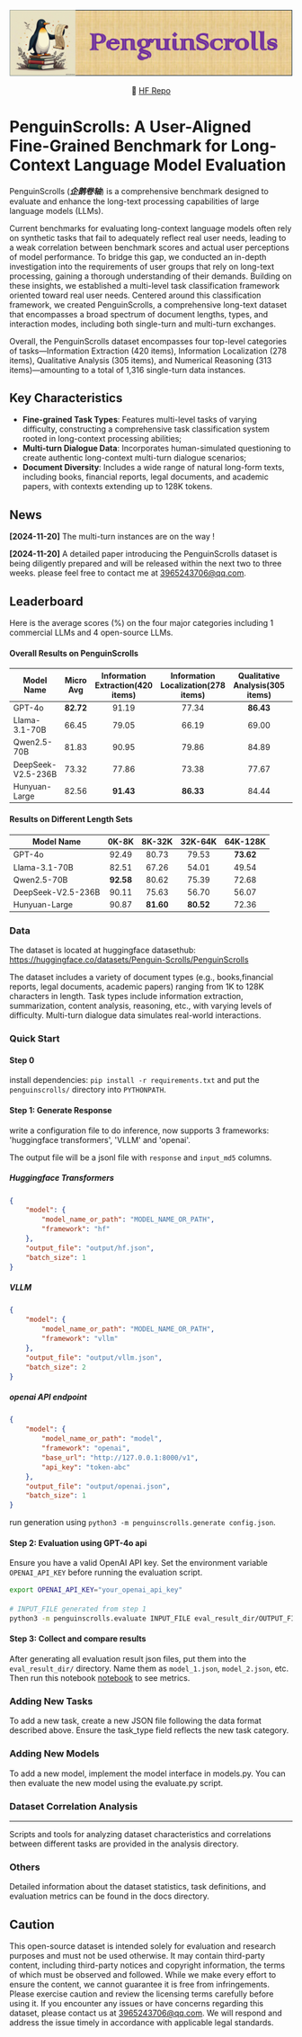 ![](1.gif)
<p align="center">
    🤗 <a href="https://huggingface.co/datasets/Penguin-Scrolls/PenguinScrolls" target="_blank">HF Repo</a> 
</p>

# PenguinScrolls: A User-Aligned Fine-Grained Benchmark for Long-Context Language Model Evaluation

PenguinScrolls (***企鹅卷轴***) is a comprehensive benchmark designed to evaluate and enhance the long-text processing capabilities of large language models (LLMs).

Current benchmarks for evaluating long-context language models often rely on synthetic tasks that fail to  adequately reflect real user needs, leading to a weak correlation between benchmark scores and actual user perceptions of model performance. To bridge this gap,  we conducted an in-depth investigation into the requirements of user groups that rely on long-text processing, gaining a thorough understanding of their demands. 
Building on these insights, we established a multi-level task classification framework oriented toward real user needs. Centered around this classification framework, we created PenguinScrolls, a comprehensive long-text dataset that encompasses a broad spectrum of document lengths, types, and interaction modes, including both single-turn and multi-turn exchanges.

Overall, the PenguinScrolls dataset encompasses four top-level categories of tasks—Information Extraction (420 items), Information Localization (278 items), Qualitative Analysis (305 items), and Numerical Reasoning (313 items)—amounting to a total of 1,316 single-turn data instances. 



## Key Characteristics

* **Fine-grained Task Types**: Features multi-level tasks of varying difficulty, constructing a comprehensive task classification system rooted in long-context processing abilities;
* **Multi-turn Dialogue Data**: Incorporates human-simulated questioning to create authentic long-context multi-turn dialogue scenarios;
* **Document Diversity**: Includes a wide range of natural long-form texts, including books, financial reports, legal documents, and academic papers, with contexts extending up to 128K tokens.

## News
**[2024-11-20]** The multi-turn instances are on the way !

**[2024-11-20]** A detailed paper introducing the PenguinScrolls dataset is being diligently prepared and will be released within the next two to three weeks. please feel free to contact me at 3965243706@qq.com.

## Leaderboard
Here is the average scores (%) on the four major categories including 1 commercial LLMs and 4 open-source LLMs.


#### Overall Results on  PenguinScrolls
| Model Name         | Micro Avg | Information Extraction(420 items) | Information Localization(278 items) | Qualitative Analysis(305 items) | Numerical Reasoning(313 items) |
| ------------------ | :-------: | :-------------------------------: | :---------------------------------: | :-----------------------------: | :----------------------------: |
| GPT-4o             | **82.72** |               91.19               |                77.34                |            **86.43**            |           **72.52**            |
| Llama-3.1-70B      |   66.45   |               79.05               |                66.19                |              69.00              |             47.28              |
| Qwen2.5-70B        |   81.83   |               90.95               |                79.86                |              84.89              |             68.37              |
| DeepSeek-V2.5-236B |   73.32   |               77.86               |                73.38                |              77.67              |             62.94              |
| Hunyuan-Large      |   82.56   |             **91.43**             |              **86.33**              |              84.44              |             65.50              |

#### Results on Different Length Sets


| Model Name         |   0K-8K   |  8K-32K   |  32K-64K  | 64K-128K  |
| ------------------ | :-------: | :-------: | :-------: | :-------: |
| GPT-4o             |   92.49   |   80.73   |   79.53   | **73.62** |
| Llama-3.1-70B      |   82.51   |   67.26   |   54.01   |   49.54   |
| Qwen2.5-70B        | **92.58** |   80.62   |   75.39   |   72.68   |
| DeepSeek-V2.5-236B |   90.11   |   75.63   |   56.70   |   56.07   |
| Hunyuan-Large      |   90.87   | **81.60** | **80.52** |   72.36   |



### Data

The dataset is located at huggingface datasethub: https://huggingface.co/datasets/Penguin-Scrolls/PenguinScrolls

The dataset includes a variety of document types (e.g., books,financial reports, legal documents, academic papers) ranging from 1K to 128K characters in length. Task types include information extraction, summarization, content analysis, reasoning, etc., with varying levels of difficulty. Multi-turn dialogue data simulates real-world interactions. 

### Quick Start

#### Step 0

install dependencies: `pip install -r requirements.txt` and put the `penguinscrolls/` directory into `PYTHONPATH`.

#### Step 1: Generate Response

write a configuration file to do inference, now supports 3 frameworks: 'huggingface transformers', 'VLLM' and 'openai'.

The output file will be a jsonl file with `response` and `input_md5` columns.

##### Huggingface Transformers

```json
{
    "model": {
        "model_name_or_path": "MODEL_NAME_OR_PATH",
        "framework": "hf"
    },
    "output_file": "output/hf.json",
    "batch_size": 1
}
```

##### VLLM

```json
{
    "model": {
        "model_name_or_path": "MODEL_NAME_OR_PATH",
        "framework": "vllm"
    },
    "output_file": "output/vllm.json",
    "batch_size": 2
}
```

##### openai API endpoint

```json
{
    "model": {
        "model_name_or_path": "model",
        "framework": "openai",
        "base_url": "http://127.0.0.1:8000/v1",
        "api_key": "token-abc"
    },
    "output_file": "output/openai.json",
    "batch_size": 1
}
```

run generation using `python3 -m penguinscrolls.generate config.json`.

#### Step 2: Evaluation using GPT-4o api

Ensure you have a valid OpenAI API key.  Set the environment variable `OPENAI_API_KEY` before running the evaluation script.

```bash
export OPENAI_API_KEY="your_openai_api_key"

# INPUT_FILE generated from step 1
python3 -m penguinscrolls.evaluate INPUT_FILE eval_result_dir/OUTPUT_FILE --concurrency 1
```

#### Step 3: Collect and compare results

After generating all evaluation result json files, put them into the `eval_result_dir/` directory.  Name them as `model_1.json`, `model_2.json`, etc. Then run this notebook [notebook](./notebook/collect_eval_result.ipynb) to see metrics.




### Adding New Tasks

To add a new task, create a new JSON file following the data format described above. Ensure the task_type field reflects the new task category.

### Adding New Models

To add a new model, implement the model interface in models.py. You can then evaluate the new model using the evaluate.py script.

### Dataset Correlation Analysis
****
Scripts and tools for analyzing dataset characteristics and correlations between different tasks are provided in the analysis directory.

### Others

Detailed information about the dataset statistics, task definitions, and evaluation metrics can be found in the docs directory.

## Caution
This open-source dataset is intended solely for evaluation and research purposes and must not be used otherwise. It may contain third-party content, including third-party notices and copyright information, the terms of which must be observed and followed. While we make every effort to ensure the content, we cannot guarantee it is free from infringements. Please exercise caution and review the  licensing terms carefully before using it. If you encounter any issues or have concerns regarding this dataset, please contact us at 3965243706@qq.com. We will respond and address the issue timely in accordance with applicable legal standards.

